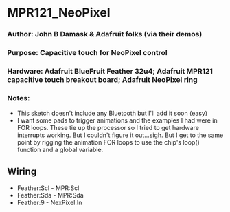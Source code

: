 # MPR121_NeoPixel
### Author: John B Damask & Adafruit folks (via their demos)
### Purpose: Capacitive touch for NeoPixel control
### Hardware: Adafruit BlueFruit Feather 32u4; Adafruit MPR121 capacitive touch breakout board; Adafruit NeoPixel ring
### Notes: 
* This sketch doesn't include any Bluetooth but I'll add it soon (easy)
* I want some pads to trigger animations and the examples I had were in FOR loops. These tie up the processor so I tried to get hardware interrupts working. But I couldn't figure it out...sigh. But I get to the same point by rigging the animation FOR loops to use the chip's loop() function and a global variable.

## Wiring
* Feather:Scl - MPR:Scl
* Feather:Sda - MPR:Sda
* Feather:9 - NexPixel:In